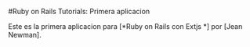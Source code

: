 #Ruby on Rails Tutorials: Primera aplicacion

Este es la primera aplicacion para [*Ruby on Rails con Extjs *] por [Jean Newman].
